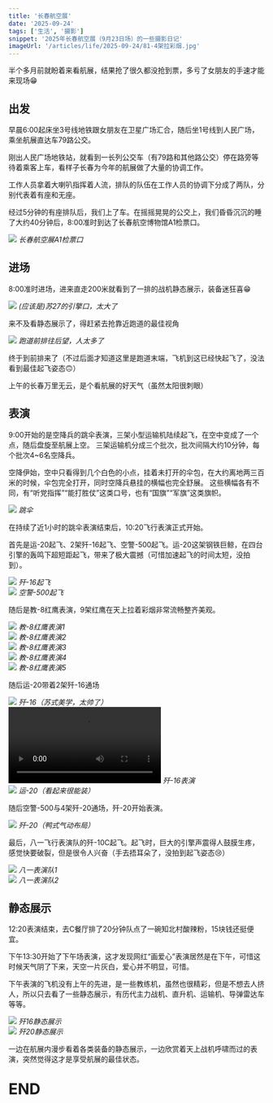 ```yaml
---
title: '长春航空展'
date: '2025-09-24'
tags: ['生活', '摄影']
snippet: '2025年长春航空展（9月23日场）的一些摄影日记'
imageUrl: '/articles/life/2025-09-24/81-4架拉彩烟.jpg'
---
```


半个多月前就盼着来看航展，结果抢了很久都没抢到票，多亏了女朋友的手速才能来现场😁

## 出发
早晨6:00起床坐3号线地铁跟女朋友在卫星广场汇合，随后坐1号线到人民广场，乘坐航展直达车79路公交。

刚出人民广场地铁站，就看到一长列公交车（有79路和其他路公交）停在路旁等待着乘客上车，看样子长春为今年的航展做了大量的协调工作。

工作人员拿着大喇叭指挥着人流，排队的队伍在工作人员的协调下分成了两队，分别代表着有座和无座。

经过5分钟的有座排队后，我们上了车。在摇摇晃晃的公交上，我们昏昏沉沉的睡了大约40分钟后，8:00准时到达了长春航空博物馆A1检票口。

<div class="figure-center">
  <img src="/articles/life/2025-09-24/a1检票口.jpg">
  <em>长春航空展A1检票口</em>
</div>

## 进场
8:00准时进场，进来直走200米就看到了一排的战机静态展示，装备迷狂喜😁

<div class="figure-center">
  <img src="/articles/life/2025-09-24/引擎口.jpg">
  <em>(应该是)苏27的引擎口，太大了</em>
</div>

来不及看静态展示了，得赶紧去抢靠近跑道的最佳视角

<div class="figure-center">
  <img src="/articles/life/2025-09-24/表演前排.jpg">
  <em>跑道前排往后望，人太多了</em>
</div>

终于到前排来了（不过后面才知道这里是跑道末端，飞机到这已经快起飞了，没法看到最佳起飞姿态🙃）

上午的长春万里无云，是个看航展的好天气（虽然太阳很刺眼）

## 表演
9:00开始的是空降兵的跳伞表演，三架小型运输机陆续起飞，在空中变成了一个点，随后盘旋至航展上空。
三架运输机分成三个批次，批次间隔大约10分钟，每个批次4~6名空降兵。

空降伊始，空中只看得到几个白色的小点，挂着未打开的伞包，在大约离地两三百米的时候，伞包完全打开，同时空降兵悬挂的横幅也完全舒展。
这些横幅各有不同，有“听党指挥”“能打胜仗”这类口号，也有“国旗”“军旗”这类旗帜。

<div class="figure-center">
  <img src="/articles/life/2025-09-24/跳伞.jpg">
  <em>跳伞</em>
</div>

在持续了近1小时的跳伞表演结束后，10:20飞行表演正式开始。

首先是运-20起飞、2架歼-16起飞、空警-500起飞。运-20这架钢铁巨鲸，在四台引擎的轰鸣下超短距起飞，带来了极大震撼（可惜加速起飞的时间太短，没拍到）。

<div class="figure-center">
  <img src="/articles/life/2025-09-24/歼16跑道.jpg">
  <em>歼-16起飞</em>
</div>

<div class="figure-center">
  <img src="/articles/life/2025-09-24/空警500起飞.jpg">
  <em>空警-500起飞</em>
</div>

随后是教-8红鹰表演，9架红鹰在天上拉着彩烟非常流畅整齐美观。

<div class="figure-center">
  <img src="/articles/life/2025-09-24/螺旋桨飞机拉彩烟.jpg">
  <em>教-8红鹰表演1</em>
</div>

<div class="figure-center">
  <img src="/articles/life/2025-09-24/螺旋桨飞机拉白烟.jpg">
  <em>教-8红鹰表演2</em>
</div>

<div class="figure-center">
  <img src="/articles/life/2025-09-24/螺旋桨飞机拉红烟.jpg">
  <em>教-8红鹰表演3</em>
</div>

<div class="figure-center">
  <img src="/articles/life/2025-09-24/螺旋桨飞机拉红烟2.jpg">
  <em>教-8红鹰表演4</em>
</div>

<div class="figure-center">
  <img src="/articles/life/2025-09-24/螺旋桨飞机拉橙烟.jpg">
  <em>教-8红鹰表演5</em>
</div>

随后运-20带着2架歼-16通场

<div class="figure-center">
  <img src="/articles/life/2025-09-24/歼16飞行.jpg">
  <em>歼-16（苏式美学，太帅了）</em>
</div>

<div class="figure-center">
  <video controls style="aspect-ratio: 9 / 16; max-width: auto;">
    <source src="/articles/life/2025-09-24/歼16表演.mp4" type="video/mp4">
  </video>
  <em>歼-16表演</em>
</div>

<div class="figure-center">
  <img src="/articles/life/2025-09-24/运20飞行.jpg">
  <em>运-20（看起来很能装）</em>
</div>

随后空警-500与4架歼-20通场，歼-20开始表演。

<div class="figure-center">
  <img src="/articles/life/2025-09-24/歼20飞行.jpg">
  <em>歼-20（鸭式气动布局）</em>
</div>

最后，八一飞行表演队的歼-10C起飞。起飞时，巨大的引擎声震得人鼓膜生疼，感觉快要破裂，但是很令人兴奋（手去捂耳朵了，没拍到起飞姿态😢）

<div class="figure-center">
  <img src="/articles/life/2025-09-24/81-4架拉彩烟.jpg">
  <em>八一表演队1</em>
</div>

<div class="figure-center">
  <img src="/articles/life/2025-09-24/81-6架拉彩烟.jpg">
  <em>八一表演队2</em>
</div>


## 静态展示
12:20表演结束，去C餐厅排了20分钟队点了一碗知北村酸辣粉，15块钱还挺便宜。

下午13:30开始了下午场表演，这才发现网红“画爱心”表演居然是在下午，可惜这时候天气阴了下来，天空一片灰白，爱心并不明显，可惜。

下午表演的飞机没有上午的先进，是一些教练机，虽然也很精彩，但是不想去人挤人，所以只去看了一些静态展示，有历代主力战机、直升机、运输机、导弹雷达车等等。

<div class="figure-center">
  <img src="/articles/life/2025-09-24/歼16静态.jpg">
  <em>歼16静态展示</em>
</div>

<div class="figure-center">
  <img src="/articles/life/2025-09-24/歼20静态.jpg">
  <em>歼20静态展示</em>
</div>

一边在航展内漫步看着各类装备的静态展示，一边欣赏着天上战机呼啸而过的表演，突然觉得这才是享受航展的最佳状态。

<br/>
<span style="font-size: 30px; font-weight: bold;">END</span>